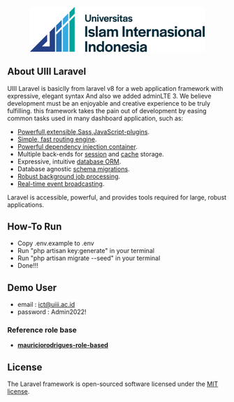 <p align="center"><a href="https://uiii.ac.id/" target="_blank"><img src="logo-uiii.png" width="400"></a></p>

## About UIII Laravel

UIII Laravel is basiclly from laravel v8 for a web application framework with expressive, elegant syntax And also we added adminLTE 3. We believe development must be an enjoyable and creative experience to be truly fulfilling. this framework takes the pain out of development by easing common tasks used in many dashboard application, such as:

-   [Powerfull,extensible,Sass,JavaScript-plugins](https://getbootstrap.com/).
-   [Simple, fast routing engine](https://laravel.com/docs/routing).
-   [Powerful dependency injection container](https://laravel.com/docs/container).
-   Multiple back-ends for [session](https://laravel.com/docs/session) and [cache](https://laravel.com/docs/cache) storage.
-   Expressive, intuitive [database ORM](https://laravel.com/docs/eloquent).
-   Database agnostic [schema migrations](https://laravel.com/docs/migrations).
-   [Robust background job processing](https://laravel.com/docs/queues).
-   [Real-time event broadcasting](https://laravel.com/docs/broadcasting).

Laravel is accessible, powerful, and provides tools required for large, robust applications.

## How-To Run

-   Copy .env.example to .env
-   Run "php artisan key:generate" in your terminal
-   Run "php artisan migrate --seed" in your terminal
-   Done!!!

## Demo User

-   email : ict@uiii.ac.id
-   password : Admin2022!

### Reference role base

-   **[mauriciorodrigues-role-based](https://mauriciorodrigues-74512.medium.com/)**

## License

The Laravel framework is open-sourced software licensed under the [MIT license](https://opensource.org/licenses/MIT).
